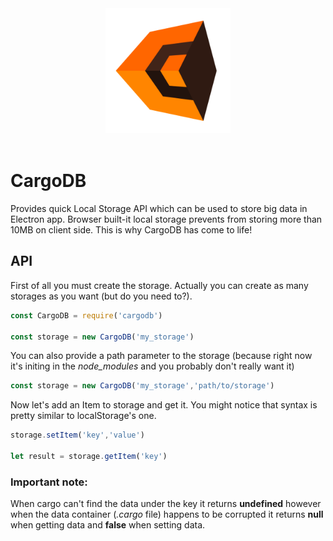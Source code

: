 <div align="center">
  <img width="200" height="200" src="https://raw.githubusercontent.com/Ph0enixKM/CargoDB/master/cargo.png">
  <br>
  <br>
</div>

# CargoDB

Provides quick Local Storage API which can be used to store big data in Electron app.
Browser built-it local storage prevents from storing more than 10MB on client side.
This is why CargoDB has come to life!

## API

First of all you must create the storage.
Actually you can create as many storages as you want (but do you need to?).

```js
const CargoDB = require('cargodb')

const storage = new CargoDB('my_storage')
```

You can also provide a path parameter to the storage
(because right now it's initing in the *node_modules* and you probably don't really want it)

```js
const storage = new CargoDB('my_storage','path/to/storage')
```

Now let's add an Item to storage and get it.
You might notice that syntax is pretty similar to localStorage's one.

```js
storage.setItem('key','value')

let result = storage.getItem('key')
```

### Important note:

When cargo can't find the data under the key it returns **undefined** 
however when the data container (*.cargo* file) happens to be corrupted
it returns **null** when getting data and **false** when setting data.


